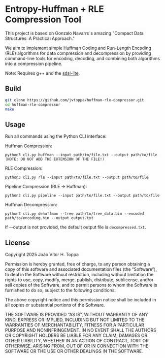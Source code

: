 Entropy-Huffman + RLE Compression Tool
==============================
This project is based on Gonzalo Navarro's amazing "Compact Data Structures: A Practical Approach."

We aim to implement simple Huffman Coding and Run-Length Encoding (RLE)
algorithms for data compression and decompression by providing command-line
tools for encoding, decoding, and combining both algorithms into a compression pipeline.



Note: Requires g++ and the [sdsl-lite](https://github.com/simongog/sdsl-lite).

Build
-----

```bash
git clone https://github.com/jvtoppa/huffman-rle-compressor.git
cd huffman-rle-compressor
make
```

Usage
-----

Run all commands using the Python CLI interface:

Huffman Compression:

    python3 cli.py huffman --input path/to/file.txt --output path/to/file (NOTE: DO NOT ADD THE EXTENSION OF THE FILE!)

RLE Compression:

    python3 cli.py rle --input path/to/file.txt --output path/to/file

Pipeline Compression (RLE -> Huffman):

    python3 cli.py pipeline --input path/to/file.txt --output path/to/file

Huffman Decompression:

    python3 cli.py dehuffman --tree path/to/tree_data.bin --encoded path/to/encoding.bin --output output.txt

If --output is not provided, the default output file is `decompressed.txt`.


License
-------

Copyright 2025 João Vitor H. Toppa

Permission is hereby granted, free of charge, to any person obtaining a copy of this software and associated documentation files (the “Software”), to deal in the Software without restriction, including without limitation the rights to use, copy, modify, merge, publish, distribute, sublicense, and/or sell copies of the Software, and to permit persons to whom the Software is furnished to do so, subject to the following conditions:

The above copyright notice and this permission notice shall be included in all copies or substantial portions of the Software.

THE SOFTWARE IS PROVIDED “AS IS”, WITHOUT WARRANTY OF ANY KIND, EXPRESS OR IMPLIED, INCLUDING BUT NOT LIMITED TO THE WARRANTIES OF MERCHANTABILITY, FITNESS FOR A PARTICULAR PURPOSE AND NONINFRINGEMENT. IN NO EVENT SHALL THE AUTHORS OR COPYRIGHT HOLDERS BE LIABLE FOR ANY CLAIM, DAMAGES OR OTHER LIABILITY, WHETHER IN AN ACTION OF CONTRACT, TORT OR OTHERWISE, ARISING FROM, OUT OF OR IN CONNECTION WITH THE SOFTWARE OR THE USE OR OTHER DEALINGS IN THE SOFTWARE.


